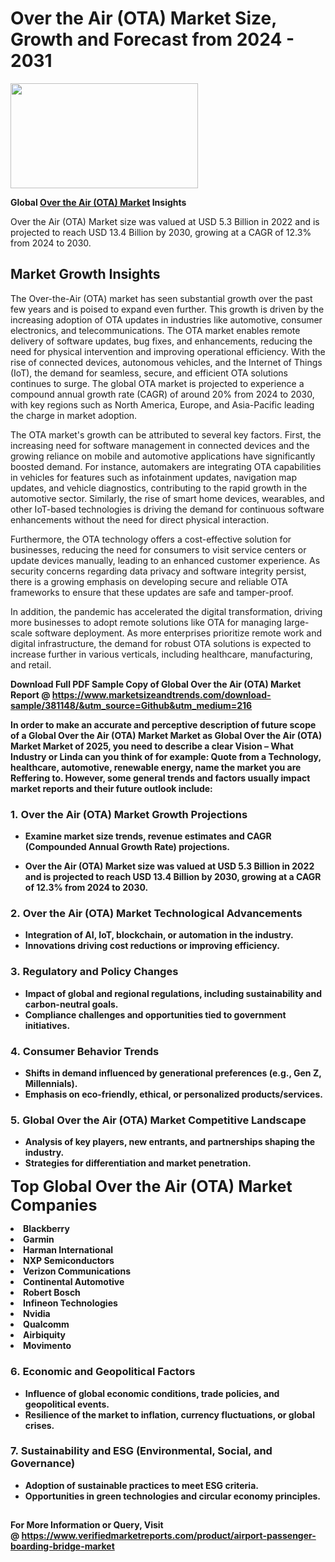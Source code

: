 <H1>Over the Air (OTA) Market Size, Growth and Forecast from 2024 - 2031</H1><img class="aligncenter size-medium wp-image-584254" src="https://thirdeyenews.in/wp-content/uploads/2024/09/Global-Market-Research-300x168.jpeg" alt="" width="300" height="168" /><p><strong>Global&nbsp;<a href="https://www.marketsizeandtrends.com/download-sample/381148/&amp;utm_source=Github&utm_medium=216">Over the Air (OTA) Market</a> Insights</strong></p><p>Over the Air (OTA) Market size was valued at USD 5.3 Billion in 2022 and is projected to reach USD 13.4 Billion by 2030, growing at a CAGR of 12.3% from 2024 to 2030.</p><p><h2>Market Growth Insights</h2> <p>The Over-the-Air (OTA) market has seen substantial growth over the past few years and is poised to expand even further. This growth is driven by the increasing adoption of OTA updates in industries like automotive, consumer electronics, and telecommunications. The OTA market enables remote delivery of software updates, bug fixes, and enhancements, reducing the need for physical intervention and improving operational efficiency. With the rise of connected devices, autonomous vehicles, and the Internet of Things (IoT), the demand for seamless, secure, and efficient OTA solutions continues to surge. The global OTA market is projected to experience a compound annual growth rate (CAGR) of around 20% from 2024 to 2030, with key regions such as North America, Europe, and Asia-Pacific leading the charge in market adoption.</p> <p><strong></strong></p> <p>The OTA market's growth can be attributed to several key factors. First, the increasing need for software management in connected devices and the growing reliance on mobile and automotive applications have significantly boosted demand. For instance, automakers are integrating OTA capabilities in vehicles for features such as infotainment updates, navigation map updates, and vehicle diagnostics, contributing to the rapid growth in the automotive sector. Similarly, the rise of smart home devices, wearables, and other IoT-based technologies is driving the demand for continuous software enhancements without the need for direct physical interaction.</p> <p>Furthermore, the OTA technology offers a cost-effective solution for businesses, reducing the need for consumers to visit service centers or update devices manually, leading to an enhanced customer experience. As security concerns regarding data privacy and software integrity persist, there is a growing emphasis on developing secure and reliable OTA frameworks to ensure that these updates are safe and tamper-proof.</p> <p>In addition, the pandemic has accelerated the digital transformation, driving more businesses to adopt remote solutions like OTA for managing large-scale software deployment. As more enterprises prioritize remote work and digital infrastructure, the demand for robust OTA solutions is expected to increase further in various verticals, including healthcare, manufacturing, and retail.</p> <p><strong></p><p><span class=""><strong>Download Full PDF Sample Copy of Global Over the Air (OTA) Market Report</strong> @ <a href="https://www.marketsizeandtrends.com/download-sample/381148/&amp;utm_source=Github&utm_medium=216" target="_blank">https://www.marketsizeandtrends.com/download-sample/381148/&amp;utm_source=Github&utm_medium=216</a></span></p><p>In order to make an accurate and perceptive description of future scope of a Global&nbsp;Over the Air (OTA) Market Market as Global&nbsp;Over the Air (OTA) Market Market of 2025, you need to describe a clear Vision &ndash; What Industry or Linda can you think of for example: Quote from a Technology, healthcare, automotive, renewable energy, name the market you are Reffering to. However, some general trends and factors usually impact market reports and their future outlook include:</p><h3>1.&nbsp;<strong>Over the Air (OTA) Market Growth Projections</strong></h3><ul><li>Examine market size trends, revenue estimates and CAGR (Compounded Annual Growth Rate) projections.</li><li><p>Over the Air (OTA) Market size was valued at USD 5.3 Billion in 2022 and is projected to reach USD 13.4 Billion by 2030, growing at a CAGR of 12.3% from 2024 to 2030.</p></li></ul><h3>2.&nbsp;<strong>Over the Air (OTA) Market Technological Advancements</strong></h3><ul><li>Integration of AI, IoT, blockchain, or automation in the industry.</li><li>Innovations driving cost reductions or improving efficiency.</li></ul><h3>3.&nbsp;<strong>Regulatory and Policy Changes</strong></h3><ul><li>Impact of global and regional regulations, including sustainability and carbon-neutral goals.</li><li>Compliance challenges and opportunities tied to government initiatives.</li></ul><h3>4.&nbsp;<strong>Consumer Behavior Trends</strong></h3><ul><li>Shifts in demand influenced by generational preferences (e.g., Gen Z, Millennials).</li><li>Emphasis on eco-friendly, ethical, or personalized products/services.</li></ul><h3>5.&nbsp;<strong>Global Over the Air (OTA) Market Competitive Landscape</strong></h3><ul><li>Analysis of key players, new entrants, and partnerships shaping the industry.</li><li>Strategies for differentiation and market penetration.</li></ul><p data-pm-slice="1 1 []"><span style="color: inherit; font-family: inherit; font-size: 25px;">Top Global Over the Air (OTA) Market Companies</span></p><div class="" data-test-id=""><p><li>Blackberry</li><li> Garmin</li><li> Harman International</li><li> NXP Semiconductors</li><li> Verizon Communications</li><li> Continental Automotive</li><li> Robert Bosch</li><li> Infineon Technologies</li><li> Nvidia</li><li> Qualcomm</li><li> Airbiquity</li><li> Movimento</li></p></div><h3>6.&nbsp;<strong>Economic and Geopolitical Factors</strong></h3><ul><li>Influence of global economic conditions, trade policies, and geopolitical events.</li><li>Resilience of the market to inflation, currency fluctuations, or global crises.</li></ul><h3>7.&nbsp;<strong>Sustainability and ESG (Environmental, Social, and Governance)</strong></h3><ul><li>Adoption of sustainable practices to meet ESG criteria.</li><li>Opportunities in green technologies and circular economy principles.</li></ul><h2><strong style="font-size: 14px;">For More Information or Query, Visit @&nbsp;</strong><a style="background-color: #ffffff; font-size: 14px;" href="https://www.marketsizeandtrends.com/report/over-the-air-ota-market/" target="_blank">https://www.verifiedmarketreports.com/product/airport-passenger-boarding-bridge-market</a></h2>
